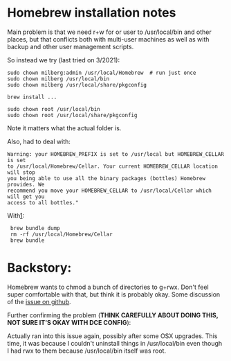 # Homebrew installation notes

Main problem is that we need r+w for or user to /usr/local/bin and other places,
but that conflicts both with multi-user machines as well as with backup and
other user management scripts.  

So instead we try (last tried on 3/2021):

```
sudo chown milberg:admin /usr/local/Homebrew  # run just once
sudo chown milberg /usr/local/bin
sudo chown milberg /usr/local/share/pkgconfig

brew install ...

sudo chown root /usr/local/bin
sudo chown root /usr/local/share/pkgconfig
```

Note it matters what the actual folder is.

Also, had to deal with:

```
Warning: your HOMEBREW_PREFIX is set to /usr/local but HOMEBREW_CELLAR is set
to /usr/local/Homebrew/Cellar. Your current HOMEBREW_CELLAR location will stop
you being able to use all the binary packages (bottles) Homebrew provides. We
recommend you move your HOMEBREW_CELLAR to /usr/local/Cellar which will get you
access to all bottles."
```

With[1]:

```
 brew bundle dump
 rm -rf /usr/local/Homebrew/Cellar
 brew bundle
```

[1]: https://github.com/Homebrew/brew/issues/2457


# Backstory:

Homebrew wants to chmod a bunch of directories to g+rwx.  Don't feel super
comfortable with that, but think it is probably okay.  Some discussion of the
[issue on github][1].

[1]: https://github.com/Homebrew/legacy-homebrew/issues/9953

Further confirming the problem (**THINK CAREFULLY ABOUT DOING THIS, NOT SURE
IT'S OKAY WITH DCE CONFIG**):

Actually ran into this issue again, possibly after some OSX upgrades.  This
time, it was because I couldn't uninstall things in /usr/local/bin even though I
had rwx to them because /usr/local/bin itself was root.


